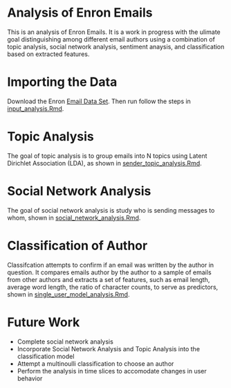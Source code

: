 # Analysis of Enron Emails

This is an analysis of Enron Emails.  It is a work in progress with the ulimate goal distinguishing among different email authors using a combination of topic analysis, social network analysis, sentiment anaysis, and classification based on extracted features.

# Importing the Data

Download the Enron [Email Data Set](https://www.cs.cmu.edu/~enron/).  Then run follow the steps in [input_analysis.Rmd](https://github.com/sharner/enron-emails/blob/master/notebooks/input_analysis.Rmd).

# Topic Analysis

The goal of topic analysis is to group emails into N topics using Latent Dirichlet  Association (LDA), as shown in [sender_topic_analysis.Rmd](https://github.com/sharner/enron-emails/blob/master/notebooks/sender_topic_analysis.Rmd).

# Social Network Analysis

The goal of social network analysis is study who is sending messages to whom, shown in [social_network_analysis.Rmd](https://github.com/sharner/enron-emails/blob/master/notebooks/social_network_analysis.Rmd).

# Classification of Author

Classifcation attempts to confirm if an email was written by the author in question.  It compares emails author by the author to a sample of emails from other authors and extracts a set of features, such as email length, average word length, the ratio of character counts, to serve as predictors, shown in [single_user_model_analysis.Rmd](https://github.com/sharner/enron-emails/blob/master/notebooks/single_user_model_analysis.Rmd).

# Future Work

* Complete social network analysis
* Incorporate Social Network Analysis and Topic Analysis into the classification model
* Attempt a multinoulli classification to choose an author
* Perform the analysis in time slices to accomodate changes in user behavior
